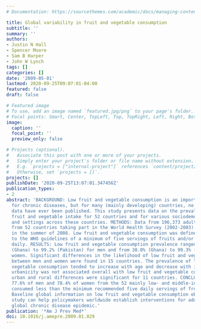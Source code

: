 ```yaml
---
# Documentation: https://sourcethemes.com/academic/docs/managing-content/

title: Global variability in fruit and vegetable consumption
subtitle: ''
summary: ''
authors:
- Justin N Hall
- Spencer Moore
- Sam B Harper
- John W Lynch
tags: []
categories: []
date: '2009-05-01'
lastmod: 2020-09-25T09:07:01-04:00
featured: false
draft: false

# Featured image
# To use, add an image named `featured.jpg/png` to your page's folder.
# Focal points: Smart, Center, TopLeft, Top, TopRight, Left, Right, BottomLeft, Bottom, BottomRight.
image:
  caption: ''
  focal_point: ''
  preview_only: false

# Projects (optional).
#   Associate this post with one or more of your projects.
#   Simply enter your project's folder or file name without extension.
#   E.g. `projects = ["internal-project"]` references `content/project/deep-learning/index.md`.
#   Otherwise, set `projects = []`.
projects: []
publishDate: '2020-09-25T13:07:01.347456Z'
publication_types:
- 2
abstract: 'BACKGROUND: Low fruit and vegetable consumption is an important risk factor
  for chronic diseases, but for many (mainly developing) countries, no prevalence
  data have ever been published. This study presents data on the prevalence of low
  fruit and vegetable intake for 52 countries and for various sociodemographic groups
  and settings across these countries. METHODS: Data from 196,373 adult participants
  from 52 countries taking part in the World Health Survey (2002-2003) were analyzed
  in the summer of 2008. Low fruit and vegetable consumption was defined according
  to the WHO guidelines of a minimum of five servings of fruits and/or vegetables
  daily. RESULTS: Low fruit and vegetable consumption prevalence ranged from 36.6%
  (Ghana) to 99.2% (Pakistan) for men and from 38.0% (Ghana) to 99.3% (Pakistan) for
  women. Significant differences in the likelihood of low fruit and vegetable intake
  between men and women were found in 15 countries. The prevalence of low fruit and
  vegetable consumption tended to increase with age and decrease with income. Although
  urbanicity was not associated overall with low fruit and vegetable consumption,
  urban and rural differences were significant for 11 countries. CONCLUSIONS: Overall,
  77.6% of men and 78.4% of women from the 52 mainly low- and middle-income countries
  consumed less than the minimum recommended five daily servings of fruits and vegetables.
  Baseline global information on low fruit and vegetable consumption obtained in this
  study can help policymakers worldwide establish interventions for addressing the
  global chronic disease epidemic.'
publication: '*Am J Prev Med*'
doi: 10.1016/j.amepre.2009.01.029
---
```

